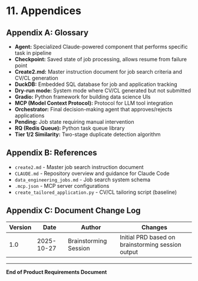 # 11. Appendices

## Appendix A: Glossary

- **Agent:** Specialized Claude-powered component that performs specific task in pipeline
- **Checkpoint:** Saved state of job processing, allows resume from failure point
- **Create2.md:** Master instruction document for job search criteria and CV/CL generation
- **DuckDB:** Embedded SQL database for job and application tracking
- **Dry-run mode:** System mode where CV/CL generated but not submitted
- **Gradio:** Python framework for building data science UIs
- **MCP (Model Context Protocol):** Protocol for LLM tool integration
- **Orchestrator:** Final decision-making agent that approves/rejects applications
- **Pending:** Job state requiring manual intervention
- **RQ (Redis Queue):** Python task queue library
- **Tier 1/2 Similarity:** Two-stage duplicate detection algorithm

## Appendix B: References

- `create2.md` - Master job search instruction document
- `CLAUDE.md` - Repository overview and guidance for Claude Code
- `data_engineering_jobs.md` - Job search system schema
- `.mcp.json` - MCP server configurations
- `create_tailored_application.py` - CV/CL tailoring script (baseline)

## Appendix C: Document Change Log

| Version | Date | Author | Changes |
|---------|------|--------|---------|
| 1.0 | 2025-10-27 | Brainstorming Session | Initial PRD based on brainstorming session output |

---

**End of Product Requirements Document**
